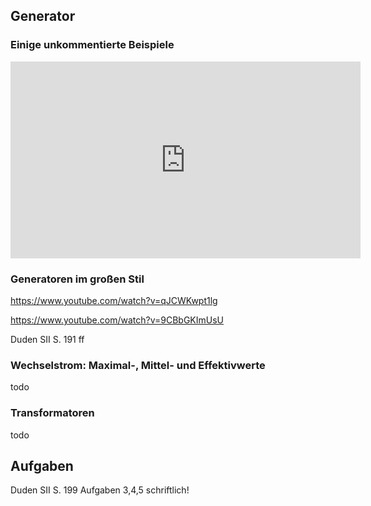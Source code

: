 ## Generator

### Einige unkommentierte Beispiele

<iframe width="560" height="315" src="https://www.youtube.com/embed/w_0GsIPL73Q?si=O-F2KoU8JLI27iwX" title="YouTube video player" frameborder="0" allow="accelerometer; autoplay; clipboard-write; encrypted-media; gyroscope; picture-in-picture; web-share" referrerpolicy="strict-origin-when-cross-origin" allowfullscreen></iframe>

### Generatoren im großen Stil

https://www.youtube.com/watch?v=qJCWKwpt1lg

https://www.youtube.com/watch?v=9CBbGKImUsU

Duden SII S. 191 ff

### Wechselstrom: Maximal-, Mittel- und Effektivwerte

todo

### Transformatoren

todo

## Aufgaben

Duden SII S. 199 Aufgaben 3,4,5 schriftlich!
